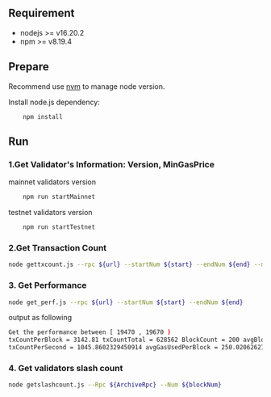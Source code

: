 ## Requirement

- nodejs >= v16.20.2
- npm >=  v8.19.4

## Prepare
Recommend use [nvm](https://github.com/nvm-sh/nvm) to manage node version.

Install node.js dependency:
```shell script
    npm install
```
## Run
### 1.Get Validator's Information: Version, MinGasPrice
mainnet validators version
```bash
    npm run startMainnet
```
testnet validators version
```bash
    npm run startTestnet
```

### 2.Get Transaction Count
```bash
node gettxcount.js --rpc ${url} --startNum ${start} --endNum ${end} --miner ${miner} (optional)
```

### 3. Get Performance
```bash
node get_perf.js --rpc ${url} --startNum ${start} --endNum ${end}
```
output as following
```bash
Get the performance between [ 19470 , 19670 )
txCountPerBlock = 3142.81 txCountTotal = 628562 BlockCount = 200 avgBlockTime = 3.005 inturnBlocksRatio = 0.975
txCountPerSecond = 1045.8602329450914 avgGasUsedPerBlock = 250.02062627 avgGasUsedPerSecond =  83.20153952412646
```

### 4. Get validators slash count
```bash
node getslashcount.js --Rpc ${ArchiveRpc} --Num ${blockNum}
```

